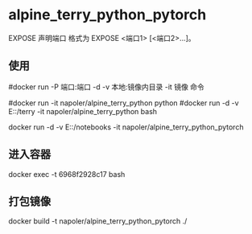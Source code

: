 # alpine_terry_python_pytorch


EXPOSE 声明端口
格式为 EXPOSE <端口1> [<端口2>...]。

## 使用
#docker run -P 端口:端口 -d -v 本地:镜像内目录  -it 镜像 命令 

#docker run -it napoler/alpine_terry_python python
#docker run -d -v E:\:/terry  -it napoler/alpine_terry_python bash


docker run -d -v E:\:/notebooks  -it napoler/alpine_terry_python_pytorch

## 进入容器
docker exec -t 6968f2928c17  bash


## 打包镜像

docker build -t napoler/alpine_terry_python_pytorch ./